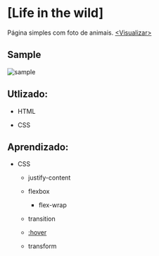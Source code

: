 # [Life in the wild]
Página simples com foto de animais. [<Visualizar\>](https://hlays.github.io/learning-front-end/projects/Life-in-the-wild/)


## Sample
![sample](../img/sample/sample-Life-in-the-wild.png)

## Utlizado:

- HTML

- CSS



## Aprendizado:

- CSS

    - justify-content

    - flexbox
        - flex-wrap

    - transition

    - [:hover](https://developer.mozilla.org/pt-BR/docs/Web/CSS/:hover)

    - transform

